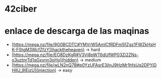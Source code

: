 # 42ciber


# enlace de descarga de las maqinas
- [https://mega.nz/file/9G0BCDTC#YMVrW5AmlCfRDFm5fZgz1FWZkHsHK-F0tgM3WcfZfzY](hacktheheaven) -> hard
- [https://mega.nz/file/EO8DzKgR#V3Vj8pWT6dUfWP03Zi2ZNs-o3uztnrTd1qGxvnn3oHo](hidden) -> medium
- [https://mega.nz/file/wLN2nQ7B#p0YzUFAsrE3ilnJ9HzMr1hfsUq2DPYiDHlIU_9IEizU](injection) -> easy
